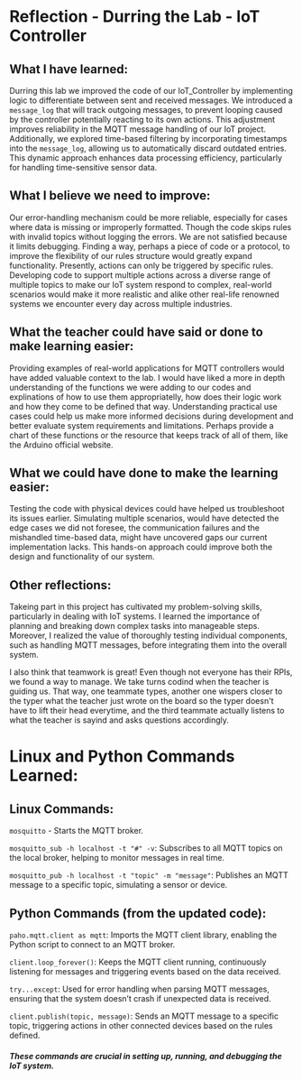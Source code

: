 # Reflection - Durring the Lab - IoT Controller

## What I have learned: 

Durring this lab we improved the code of our IoT_Controller by implementing logic to differentiate between sent and received messages. We introduced a `message_log` that will track outgoing messages, to prevent looping caused by the controller potentially reacting to its own actions. This adjustment improves reliability in the MQTT message handling of our IoT project. Additionally, we explored time-based filtering by incorporating timestamps into the `message_log`, allowing us to automatically discard outdated entries. This dynamic approach enhances data processing efficiency, particularly for handling time-sensitive sensor data.

## What I believe we need to improve: 

Our error-handling mechanism could be more reliable, especially for cases where data is missing or improperly formatted. Though the code skips rules with invalid topics without logging the errors. We are not satisfied because it limits debugging. Finding a way, perhaps a piece of code or a protocol, to improve the flexibility of our rules structure would greatly expand functionality. Presently, actions can only be triggered by specific rules. Developing code to support multiple actions across a diverse range of multiple topics to make our IoT system respond to complex, real-world scenarios would make it more realistic and alike other real-life renowned systems we encounter every day across multiple industries.

## What the teacher could have said or done to make learning easier: 

Providing examples of real-world applications for MQTT controllers would have added valuable context to the lab. I would have liked a more in depth understanding of the functions we were adding to our codes and explinations of how to use them appropriatelly, how does their logic work and how they come to be defined that way. Understanding practical use cases could help us make more informed decisions during development and better evaluate system requirements and limitations. Perhaps provide a chart of these functions or the resource that keeps track of all of them, like the Arduino official website.

## What we could have done to make the learning easier: 

Testing the code with physical devices could have helped us troubleshoot its issues earlier. Simulating multiple scenarios, would have detected the edge cases we did not foresee, the communication failures and the mishandled time-based data, might have uncovered gaps our current implementation lacks. This hands-on approach could improve both the design and functionality of our system.

## Other reflections: 

Takeing part in this project has cultivated my problem-solving skills, particularly in dealing with IoT systems. I learned the importance of planning and breaking down complex tasks into manageable steps. Moreover, I realized the value of thoroughly testing individual components, such as handling MQTT messages, before integrating them into the overall system.

I also think that teamwork is great! Even though not everyone has their RPIs, we found a way to manage. We take turns codind when the teacher is guiding us. That way, one teammate types, another one wispers closer to the typer what the teacher just wrote on the board so the typer doesn't have to lift their head everytime, and the third teammate actually listens to what the teacher is sayind and asks questions accordingly.

# Linux and Python Commands Learned:

## Linux Commands:
`mosquitto` - Starts the MQTT broker.

`mosquitto_sub -h localhost -t "#" -v`: Subscribes to all MQTT topics on the local broker, helping to monitor messages in real time.

`mosquitto_pub -h localhost -t "topic" -m "message"`: Publishes an MQTT message to a specific topic, simulating a sensor or device.

## Python Commands (from the updated code):

`paho.mqtt.client as mqtt`: Imports the MQTT client library, enabling the Python script to connect to an MQTT broker.

`client.loop_forever()`: Keeps the MQTT client running, continuously listening for messages and triggering events based on the data received.

`try...except`: Used for error handling when parsing MQTT messages, ensuring that the system doesn’t crash if unexpected data is received.

`client.publish(topic, message)`: Sends an MQTT message to a specific topic, triggering actions in other connected devices based on the rules defined.

##### These commands are crucial in setting up, running, and debugging the IoT system.

